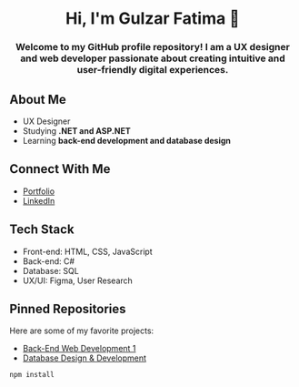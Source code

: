 <h1 align="center"> Hi, I'm Gulzar Fatima 👋 </h1>

<h3 align="center"> Welcome to my GitHub profile repository! I am a UX designer and web developer passionate about creating intuitive and user-friendly digital experiences. </h3>

## About Me  
- UX Designer 
- Studying **.NET and ASP.NET**  
- Learning **back-end development and database design**  

## Connect With Me  
- [Portfolio](https://gulzarfatima.framer.ai/)  
- [LinkedIn](https://www.linkedin.com/in/gulzarfatima/)  

## Tech Stack  
- Front-end: HTML, CSS, JavaScript  
- Back-end: C#  
- Database: SQL  
- UX/UI: Figma, User Research  

## Pinned Repositories  
Here are some of my favorite projects:  
- [Back-End Web Development 1](https://github.com/GulzarFatima/Back-End-Web-Development-1---HTTP-5125-RNB.git)  
- [Database Design & Development](https://github.com/GulzarFatima/Database-Design-Development---HTTP-5126-0NB.git)  

```bash
npm install
